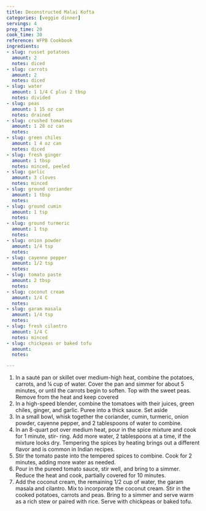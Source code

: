 ```yaml
---
title: Deconstructed Malai Kofta
categories: [veggie dinner]
servings: 4
prep_time: 20
cook_time: 30
reference: WFPB Cookbook
ingredients:
- slug: russet potatoes
  amount: 2
  notes: diced
- slug: carrots
  amount: 2
  notes: diced
- slug: water
  amount: 1 1/4 C plus 2 tbsp
  notes: divided
- slug: peas
  amount: 1 15 oz can
  notes: drained
- slug: crushed tomatoes
  amount: 1 28 oz can
  notes:
- slug: green chiles
  amount: 1 4 oz can
  notes: diced
- slug: fresh ginger
  amount: 1 tbsp
  notes: minced, peeled
- slug: garlic
  amount: 3 cloves
  notes: minced
- slug: ground coriander
  amount: 1 tbsp
  notes:
- slug: ground cumin
  amount: 1 tsp
  notes:
- slug: ground turmeric
  amount: 1 tsp
  notes:
- slug: onion powder
  amount: 1/4 tsp
  notes:
- slug: cayenne pepper
  amount: 1/2 tsp
  notes:
- slug: tomato paste
  amount: 2 tbsp
  notes:
- slug: coconut cream
  amount: 1/4 C
  notes:
- slug: garam masala
  amount: 1/4 tsp
  notes:
- slug: fresh cilantro
  amount: 1/4 C
  notes: minced
- slug: chickpeas or baked tofu
  amount:
  notes:

---
```


1. In a sauté pan or skillet over medium-high heat, combine the potatoes, carrots, and ¼ cup of
water. Cover the pan and simmer for about 5 minutes, or until the carrots begin to soften. Top
with the sweet peas. Remove from the heat and keep covered
2. In a high-speed blender, combine the tomatoes with their juices, green chiles, ginger,
and garlic. Puree into a thick sauce. Set aside
3. In a small bowl, whisk together the coriander, cumin, turmeric, onion powder, cayenne pepper,
and 2 tablespoons of water to combine.
4. In an 8-quart pot over medium heat, pour in the spice mixture and cook for 1 minute, stir-
ring. Add more water, 2 tablespoons at a time, if the mixture looks dry. Tempering the spices
by heating brings out a different flavor and is common in Indian recipes.
5. Stir the tomato paste into the tempered spices to combine. Cook for 2 minutes, adding more water as needed.
6. Pour in the pureed tomato sauce, stir well, and bring to a simmer. Reduce the heat and cook, partially covered for 10 minutes.
7. Add the coconut cream, the remaining 1/2 cup of water, the garam masala and cilantro. Mix to incorporate the coconut cream. Stir in the cooked potatoes, carrots and peas. Bring to a simmer and serve warm as a rich stew or paired with rice. Serve with chickpeas or baked tofu.

